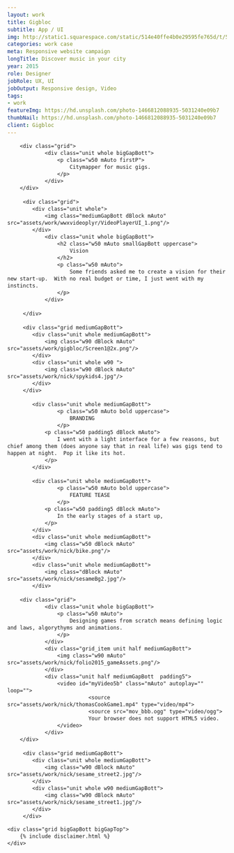 ```yaml
---
layout: work
title: Gigbloc
subtitle: App / UI
img: http://static1.squarespace.com/static/514e40ffe4b0e29595fe765d/t/5647bbb0e4b072d19f90d5f1/1447541681826/?format=750w
categories: work case
meta: Responsive website campaign
longTitle: Discover music in your city 
year: 2015
role: Designer
jobRole: UX, UI 
jobOutput: Responsive design, Video
tags: 
- work
featureImg: https://hd.unsplash.com/photo-1466812088935-5031240e09b7
thumbNail: https://hd.unsplash.com/photo-1466812088935-5031240e09b7
client: Gigbloc
---
```


<div class="wider">

		<div class="grid">
				<div class="unit whole bigGapBott">
					<p class="w50 mAuto firstP">
						Citymapper for music gigs. 
					</p>
				</div> 	
		</div>

		 <div class="grid"> 
		 	<div class="unit whole">
		 		<img class="mediumGapBott dBlock mAuto" src="assets/work/wwxvideoplyr/VideoPlayerUI_1.png"/> 
		 	</div>
				<div class="unit whole bigGapBott">
					<h2 class="w50 mAuto smallGapBott uppercase">
						Vision
					</h2>
					<p class="w50 mAuto">
						Some friends asked me to create a vision for their new start-up.  With no real budget or time, I just went with my instincts.
					</p>
				</div> 			 	

		 </div>

		 <div class="grid mediumGapBott">
		 	<div class="unit whole mediumGapBott">
		 		<img class="w90 dBlock mAuto" src="assets/work/gigbloc/Screen1@2x.png"/> 
		 	</div>	
		 	<div class="unit whole w90 ">
		 		<img class="w90 dBlock mAuto" src="assets/work/nick/spykids4.jpg"/> 
		 	</div>	
		 </div> 

		 	<div class="unit whole mediumGapBott">
					<p class="w50 mAuto bold uppercase">
						BRANDING
					</p>		 		
		 		<p class="w50 padding5 dBlock mAuto">
		 			I went with a light interface for a few reasons, but chief among them (does anyone say that in real life) was gigs tend to happen at night.  Pop it like its hot.
		 		</p>
		 	</div>			 

		 	<div class="unit whole mediumGapBott">
					<p class="w50 mAuto bold uppercase">
						FEATURE TEASE
					</p>		 		
		 		<p class="w50 padding5 dBlock mAuto">
		 			In the early stages of a start up, 
		 		</p>
		 	</div>	
		 	<div class="unit whole mediumGapBott">
		 		<img class="w50 dBlock mAuto" src="assets/work/nick/bike.png"/> 
		 	</div>		 	
		 	<div class="unit whole mediumGapBott">
		 		<img class="dBlock mAuto" src="assets/work/nick/sesameBg2.jpg"/> 
		 	</div>			 

		<div class="grid">
				<div class="unit whole bigGapBott">
					<p class="w50 mAuto">
						Designing games from scratch means defining logic and laws, algorythyms and animations.  
					</p>
				</div> 	
				<div class="grid_item unit half mediumGapBott">
					<img class="w90 mAuto" src="assets/work/nick/folio2015_gameAssets.png"/>	
				</div>
				<div class="unit half mediumGapBott  padding5">
					<video id="myVideo5b" class="mAuto" autoplay="" loop="">
							  <source src="assets/work/nick/thomasCookGame1.mp4" type="video/mp4">
							  <source src="mov_bbb.ogg" type="video/ogg">
							  Your browser does not support HTML5 video.
					</video>		
				</div>
		</div>		 

		 <div class="grid mediumGapBott">
		 	<div class="unit whole mediumGapBott">
		 		<img class="w90 dBlock mAuto" src="assets/work/nick/sesame_street2.jpg"/> 
		 	</div>	
		 	<div class="unit whole w90 mediumGapBott">
		 		<img class="w90 dBlock mAuto" src="assets/work/nick/sesame_street1.jpg"/> 
		 	</div>	
		 </div>	
		 
	
</div>




	<div class="grid bigGapBott bigGapTop">
		{% include disclaimer.html %}
	</div>

</div>
